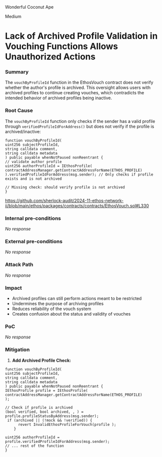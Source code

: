 Wonderful Coconut Ape

Medium

# Lack of Archived Profile Validation in Vouching Functions Allows Unauthorized Actions

### Summary

The `vouchByProfileId` function in the EthosVouch contract does not verify whether the author's profile is archived. This oversight allows users with archived profiles to continue creating vouches, which contradicts the intended behavior of archived profiles being inactive.

### Root Cause

The `vouchByProfileId` function only checks if the sender has a valid profile through `verifiedProfileIdForAddress()` but does not verify if the profile is archived/inactive:

```solidity:contracts/EthosVouch.sol
function vouchByProfileId(
uint256 subjectProfileId,
string calldata comment,
string calldata metadata
) public payable whenNotPaused nonReentrant {
// validate author profile
uint256 authorProfileId = IEthosProfile(
contractAddressManager.getContractAddressForName(ETHOS_PROFILE)
).verifiedProfileIdForAddress(msg.sender); // Only checks if profile exists and is not archived

// Missing check: should verify profile is not archived
}
```

https://github.com/sherlock-audit/2024-11-ethos-network-ii/blob/main/ethos/packages/contracts/contracts/EthosVouch.sol#L330

### Internal pre-conditions

_No response_

### External pre-conditions

_No response_

### Attack Path

_No response_

### Impact

- Archived profiles can still perform actions meant to be restricted
- Undermines the purpose of archiving profiles
- Reduces reliability of the vouch system
- Creates confusion about the status and validity of vouches

### PoC

_No response_

### Mitigation

1. **Add Archived Profile Check:**
```solidity:contracts/EthosVouch.sol
function vouchByProfileId(
uint256 subjectProfileId,
string calldata comment,
string calldata metadata
) public payable whenNotPaused nonReentrant {
IEthosProfile profile = IEthosProfile(
contractAddressManager.getContractAddressForName(ETHOS_PROFILE)
);

// Check if profile is archived
(bool verified, bool archived, , ) = profile.profileStatusByAddress(msg.sender);
 if (archived || (!mock && !verified)) {
      revert InvalidEthosProfileForVouch(profile );
    }

uint256 authorProfileId = profile.verifiedProfileIdForAddress(msg.sender);
// ... rest of the function
}
```